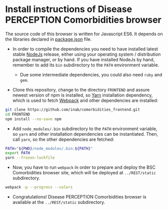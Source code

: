 # Install instructions of Disease PERCEPTION Comorbidities browser

The source code of this browser is written for Javascript ES6. It depends on the libraries declared in [package.json](package.json) file.

* In order to compile the dependencies you need to have installed latest stable [NodeJs](http://nodejs.org/) release, either using your operating system / distribution package manager, or by hand. If you have installed NodeJs by hand, remember to add its `bin` subdirectory to the `PATH` environment variable.

  - Due some intermediate dependencies, you could also need `ruby` and `gem`.
  
* Clone this repository, change to the directory `FRONTEND` and assure newest version of npm is installed, so [Yarn](https://yarnpkg.com/) installation dependency, which is used to fetch [Webpack](https://webpack.github.io/) and other dependencies are installed:

```bash
git clone https://github.com/inab/comorbidities_frontend.git
cd FRONTEND
npm install --no-save npm
```

* Add `node_modules/.bin` subdirectory to the `PATH` environment variable, so `yarn` and other installation dependencies can be instantiated. Then, call `yarn`, so the other dependencies are fetched:

```bash
PATH="${PWD}/node_modules/.bin:${PATH}"
export PATH
yarn --frozen-lockfile
```

* Now, you have to run `webpack` in order to prepare and deploy the BSC Comorbidities browser site, which will be deployed at `../REST/static` subdirectory.

```bash
webpack -p --progress --colors
```

* Congratulations! Disease PERCEPTION Comorbidities browser is available at the `../REST/static` subdirectory.
